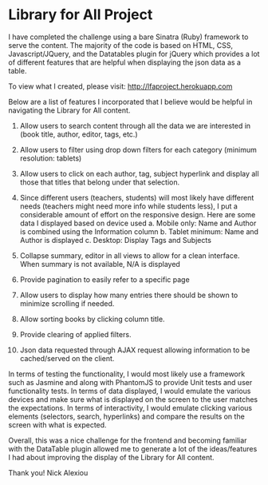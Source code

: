 # Library for All Project

I have completed the challenge using a bare Sinatra (Ruby) framework to serve the content. The majority of the code is based on HTML, CSS, Javascript/JQuery, and the Datatables plugin for jQuery which provides a lot of different features that are helpful when displaying the json data as a table.

To view what I created, please visit: http://lfaproject.herokuapp.com

Below are a list of features I incorporated that I believe would be helpful in navigating the Library for All content.

1. Allow users to search content through all the data we are interested in (book title, author, editor, tags, etc.)

2. Allow users to filter using drop down filters for each category (minimum resolution: tablets)

3. Allow users to click on each author, tag, subject hyperlink and display all those that titles that belong under that selection.

4. Since different users (teachers, students) will most likely have different needs (teachers might need more info while students less), I put a considerable amount of effort on the responsive design. Here are some data I displayed based on device used
   a. Mobile only: Name and Author is combined using the Information column
   b. Tablet minimum: Name and Author is displayed
   c. Desktop: Display Tags and Subjects

5. Collapse summary, editor in all views to allow for a clean interface. When summary is not available, N/A is displayed

6. Provide pagination to easily refer to a specific page

7. Allow users to display how many entries there should be shown to minimize scrolling if needed.

8. Allow sorting books by clicking column title.

9. Provide clearing of applied filters.

10. Json data requested through AJAX request allowing information to be cached/served on the client.

In terms of testing the functionality, I would most likely use a framework such as Jasmine and along with PhantomJS to provide Unit tests and user functionality tests. In terms of data displayed, I would emulate the various devices and make sure what is displayed on the screen to the user matches the expectations. In terms of interactivity, I would emulate clicking various elements (selectors, search, hyperlinks) and compare the results on the screen with what is expected.

Overall, this was a nice challenge for the frontend and becoming familiar with the DataTable plugin allowed me to generate a lot of the ideas/features I had about improving the display of the Library for All content.

Thank you!
Nick Alexiou



